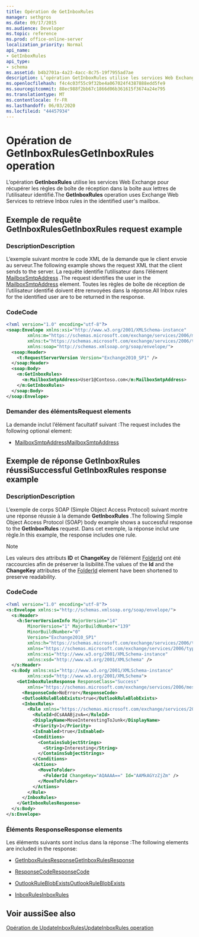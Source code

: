 ```yaml
---
title: Opération de GetInboxRules
manager: sethgros
ms.date: 09/17/2015
ms.audience: Developer
ms.topic: reference
ms.prod: office-online-server
localization_priority: Normal
api_name:
- GetInboxRules
api_type:
- schema
ms.assetid: b4b2701a-4a23-4acc-8c75-19f7955ad7ae
description: L’opération GetInboxRules utilise les services Web Exchange pour récupérer les règles de boîte de réception dans la boîte aux lettres de l’utilisateur identifié.
ms.openlocfilehash: f4c4c03f55c9f32be4a067024f4387888edd5fe9
ms.sourcegitcommit: 88ec988f2bb67c1866d06b361615f3674a24e795
ms.translationtype: MT
ms.contentlocale: fr-FR
ms.lasthandoff: 06/03/2020
ms.locfileid: "44457934"
---
```

# <a name="getinboxrules-operation"></a><span data-ttu-id="f1c85-103">Opération de GetInboxRules</span><span class="sxs-lookup"><span data-stu-id="f1c85-103">GetInboxRules operation</span></span>

<span data-ttu-id="f1c85-104">L’opération **GetInboxRules** utilise les services Web Exchange pour récupérer les règles de boîte de réception dans la boîte aux lettres de l’utilisateur identifié.</span><span class="sxs-lookup"><span data-stu-id="f1c85-104">The **GetInboxRules** operation uses Exchange Web Services to retrieve Inbox rules in the identified user's mailbox.</span></span> 
  
## <a name="getinboxrules-request-example"></a><span data-ttu-id="f1c85-105">Exemple de requête GetInboxRules</span><span class="sxs-lookup"><span data-stu-id="f1c85-105">GetInboxRules request example</span></span>

### <a name="description"></a><span data-ttu-id="f1c85-106">Description</span><span class="sxs-lookup"><span data-stu-id="f1c85-106">Description</span></span>

<span data-ttu-id="f1c85-107">L’exemple suivant montre le code XML de la demande que le client envoie au serveur.</span><span class="sxs-lookup"><span data-stu-id="f1c85-107">The following example shows the request XML that the client sends to the server.</span></span> <span data-ttu-id="f1c85-108">La requête identifie l’utilisateur dans l’élément [MailboxSmtpAddress](mailboxsmtpaddress.md) .</span><span class="sxs-lookup"><span data-stu-id="f1c85-108">The request identifies the user in the [MailboxSmtpAddress](mailboxsmtpaddress.md) element.</span></span> <span data-ttu-id="f1c85-109">Toutes les règles de boîte de réception de l’utilisateur identifié doivent être renvoyées dans la réponse.</span><span class="sxs-lookup"><span data-stu-id="f1c85-109">All Inbox rules for the identified user are to be returned in the response.</span></span> 
  
### <a name="code"></a><span data-ttu-id="f1c85-110">Code</span><span class="sxs-lookup"><span data-stu-id="f1c85-110">Code</span></span>

```XML
<?xml version="1.0" encoding="utf-8"?>
<soap:Envelope xmlns:xsi="http://www.w3.org/2001/XMLSchema-instance"
        xmlns:m="https://schemas.microsoft.com/exchange/services/2006/messages"
        xmlns:t="https://schemas.microsoft.com/exchange/services/2006/types"
        xmlns:soap="http://schemas.xmlsoap.org/soap/envelope/">
  <soap:Header>
    <t:RequestServerVersion Version="Exchange2010_SP1" />
  </soap:Header>
  <soap:Body>
    <m:GetInboxRules>
      <m:MailboxSmtpAddress>User1@Contoso.com</m:MailboxSmtpAddress>
    </m:GetInboxRules>
  </soap:Body>
</soap:Envelope>
```

### <a name="request-elements"></a><span data-ttu-id="f1c85-111">Demander des éléments</span><span class="sxs-lookup"><span data-stu-id="f1c85-111">Request elements</span></span>

<span data-ttu-id="f1c85-112">La demande inclut l’élément facultatif suivant :</span><span class="sxs-lookup"><span data-stu-id="f1c85-112">The request includes the following optional element:</span></span>
  
- [<span data-ttu-id="f1c85-113">MailboxSmtpAddress</span><span class="sxs-lookup"><span data-stu-id="f1c85-113">MailboxSmtpAddress</span></span>](mailboxsmtpaddress.md)
    
## <a name="successful-getinboxrules-response-example"></a><span data-ttu-id="f1c85-114">Exemple de réponse GetInboxRules réussi</span><span class="sxs-lookup"><span data-stu-id="f1c85-114">Successful GetInboxRules response example</span></span>

### <a name="description"></a><span data-ttu-id="f1c85-115">Description</span><span class="sxs-lookup"><span data-stu-id="f1c85-115">Description</span></span>

<span data-ttu-id="f1c85-116">L’exemple de corps SOAP (Simple Object Access Protocol) suivant montre une réponse réussie à la demande **GetInboxRules** .</span><span class="sxs-lookup"><span data-stu-id="f1c85-116">The following Simple Object Access Protocol (SOAP) body example shows a successful response to the **GetInboxRules** request.</span></span> <span data-ttu-id="f1c85-117">Dans cet exemple, la réponse inclut une règle.</span><span class="sxs-lookup"><span data-stu-id="f1c85-117">In this example, the response includes one rule.</span></span> 
  
> [!NOTE]
> <span data-ttu-id="f1c85-118">Les valeurs des attributs **ID** et **ChangeKey** de l’élément [FolderId](folderid.md) ont été raccourcies afin de préserver la lisibilité.</span><span class="sxs-lookup"><span data-stu-id="f1c85-118">The values of the **Id** and the **ChangeKey** attributes of the [FolderId](folderid.md) element have been shortened to preserve readability.</span></span> 
  
### <a name="code"></a><span data-ttu-id="f1c85-119">Code</span><span class="sxs-lookup"><span data-stu-id="f1c85-119">Code</span></span>

```XML
<?xml version="1.0" encoding="utf-8"?>
<s:Envelope xmlns:s="http://schemas.xmlsoap.org/soap/envelope/">
  <s:Header>
    <h:ServerVersionInfo MajorVersion="14"
        MinorVersion="1" MajorBuildNumber="139"
        MinorBuildNumber="0"
        Version="Exchange2010_SP1"
        xmlns:h="https://schemas.microsoft.com/exchange/services/2006/types"
        xmlns="https://schemas.microsoft.com/exchange/services/2006/types"
        xmlns:xsi="http://www.w3.org/2001/XMLSchema-instance"
        xmlns:xsd="http://www.w3.org/2001/XMLSchema" />
  </s:Header>
  <s:Body xmlns:xsi="http://www.w3.org/2001/XMLSchema-instance"
        xmlns:xsd="http://www.w3.org/2001/XMLSchema">
    <GetInboxRulesResponse ResponseClass="Success"
        xmlns="https://schemas.microsoft.com/exchange/services/2006/messages">
      <ResponseCode>NoError</ResponseCode>
      <OutlookRuleBlobExists>true</OutlookRuleBlobExists>
      <InboxRules>
        <Rule xmlns="https://schemas.microsoft.com/exchange/services/2006/types">
          <RuleId>dCsAAABjzvA=</RuleId>
          <DisplayName>MoveInterestingToJunk</DisplayName>
          <Priority>1</Priority>
          <IsEnabled>true</IsEnabled>
          <Conditions>
            <ContainsSubjectStrings>
              <String>Interesting</String>
            </ContainsSubjectStrings>
          </Conditions>
          <Actions>
            <MoveToFolder>
              <FolderId ChangeKey="AQAAAA==" Id="AAMkAGYzZjZm" />
            </MoveToFolder>
          </Actions>
        </Rule>
      </InboxRules>
    </GetInboxRulesResponse>
  </s:Body>
</s:Envelope>
```

### <a name="response-elements"></a><span data-ttu-id="f1c85-120">Éléments Response</span><span class="sxs-lookup"><span data-stu-id="f1c85-120">Response elements</span></span>

<span data-ttu-id="f1c85-121">Les éléments suivants sont inclus dans la réponse :</span><span class="sxs-lookup"><span data-stu-id="f1c85-121">The following elements are included in the response:</span></span>
  
- [<span data-ttu-id="f1c85-122">GetInboxRulesResponse</span><span class="sxs-lookup"><span data-stu-id="f1c85-122">GetInboxRulesResponse</span></span>](getinboxrulesresponse.md)
    
- [<span data-ttu-id="f1c85-123">ResponseCode</span><span class="sxs-lookup"><span data-stu-id="f1c85-123">ResponseCode</span></span>](responsecode.md)
    
- [<span data-ttu-id="f1c85-124">OutlookRuleBlobExists</span><span class="sxs-lookup"><span data-stu-id="f1c85-124">OutlookRuleBlobExists</span></span>](outlookruleblobexists.md)
    
- [<span data-ttu-id="f1c85-125">InboxRules</span><span class="sxs-lookup"><span data-stu-id="f1c85-125">InboxRules</span></span>](inboxrules.md)
    
## <a name="see-also"></a><span data-ttu-id="f1c85-126">Voir aussi</span><span class="sxs-lookup"><span data-stu-id="f1c85-126">See also</span></span>



[<span data-ttu-id="f1c85-127">Opération de UpdateInboxRules</span><span class="sxs-lookup"><span data-stu-id="f1c85-127">UpdateInboxRules operation</span></span>](updateinboxrules-operation.md)


